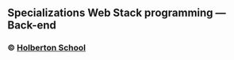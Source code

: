 ## Specializations Web Stack programming ― Back-end
### :copyright: **[Holberton School](https://www.holbertonschool.com/)**
